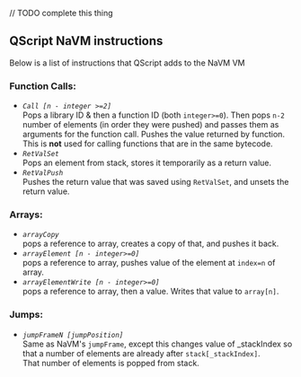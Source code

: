 // TODO complete this thing

## QScript NaVM instructions

Below is a list of instructions that QScript adds to the NaVM VM

### Function Calls:
* _`Call [n - integer >=2]`_  
Pops a library ID & then a function ID (both `integer>=0`). Then pops `n-2` number of elements (in order they were pushed) and passes them as arguments for the function call. Pushes the value returned by function.  
This is **not** used for calling functions that are in the same bytecode.
* _`RetValSet`_  
Pops an element from stack, stores it temporarily as a return value.
* _`RetValPush`_  
Pushes the return value that was saved using `RetValSet`, and unsets the return value.

### Arrays:
* _`arrayCopy`_  
pops a reference to array, creates a copy of that, and pushes it back.
* _`arrayElement [n - integer>=0]`_  
pops a reference to array, pushes value of the element at `index=n` of array.
* _`arrayElementWrite [n - integer>=0]`_  
pops a reference to array, then a value. Writes that value to `array[n]`.

### Jumps:
* _`jumpFrameN [jumpPosition]`_  
Same as NaVM's `jumpFrame`, except this changes value of _stackIndex so that a number of elements are already after `stack[_stackIndex]`.  
That number of elements is popped from stack.